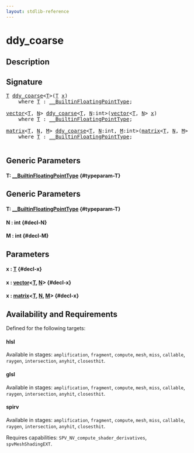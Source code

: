 ```yaml
---
layout: stdlib-reference
---
```


# ddy\_coarse

## Description





## Signature 

<pre>
<a href="/stdlib-reference/global-decls/ddy_coarse#typeparam-T" class="code_type">T</a> <a href="/stdlib-reference/global-decls/ddy_coarse">ddy_coarse</a>&lt;<a href="/stdlib-reference/global-decls/ddy_coarse#typeparam-T" class="code_type">T</a>&gt;(<a href="/stdlib-reference/global-decls/ddy_coarse#typeparam-T" class="code_type">T</a> <a href="/stdlib-reference/global-decls/ddy_coarse#decl-x" class="code_param">x</a>)
    <span class='code_keyword'>where</span> <a href="/stdlib-reference/global-decls/ddy_coarse#typeparam-T" class="code_type">T</a> : <a href="/stdlib-reference/interfaces/BuiltinFloatingPointType/index">__BuiltinFloatingPointType</a>;

<a href="/stdlib-reference/types/vector/index">vector</a>&lt;<a href="/stdlib-reference/types/vector/index#typeparam-T" class="code_type">T</a>, <a href="/stdlib-reference/types/vector/index#decl-N" class="code_var">N</a>&gt; <a href="/stdlib-reference/global-decls/ddy_coarse">ddy_coarse</a>&lt;<a href="/stdlib-reference/global-decls/ddy_coarse#typeparam-T" class="code_type">T</a>, <a href="/stdlib-reference/global-decls/ddy_coarse#decl-N" class="code_var">N</a>:int&gt;(<a href="/stdlib-reference/types/vector/index">vector</a>&lt;<a href="/stdlib-reference/types/vector/index#typeparam-T" class="code_type">T</a>, <a href="/stdlib-reference/types/vector/index#decl-N" class="code_var">N</a>&gt; <a href="/stdlib-reference/global-decls/ddy_coarse#decl-x" class="code_param">x</a>)
    <span class='code_keyword'>where</span> <a href="/stdlib-reference/global-decls/ddy_coarse#typeparam-T" class="code_type">T</a> : <a href="/stdlib-reference/interfaces/BuiltinFloatingPointType/index">__BuiltinFloatingPointType</a>;

<a href="/stdlib-reference/types/matrix/index">matrix</a>&lt;<a href="/stdlib-reference/types/matrix/T" class="code_type">T</a>, <a href="/stdlib-reference/types/matrix/index#decl-N" class="code_var">N</a>, <a href="/stdlib-reference/types/matrix/index#decl-M" class="code_var">M</a>&gt; <a href="/stdlib-reference/global-decls/ddy_coarse">ddy_coarse</a>&lt;<a href="/stdlib-reference/global-decls/ddy_coarse#typeparam-T" class="code_type">T</a>, <a href="/stdlib-reference/global-decls/ddy_coarse#decl-N" class="code_var">N</a>:int, <a href="/stdlib-reference/global-decls/ddy_coarse#decl-M" class="code_var">M</a>:int&gt;(<a href="/stdlib-reference/types/matrix/index">matrix</a>&lt;<a href="/stdlib-reference/types/matrix/T" class="code_type">T</a>, <a href="/stdlib-reference/types/matrix/index#decl-N" class="code_var">N</a>, <a href="/stdlib-reference/types/matrix/index#decl-M" class="code_var">M</a>&gt; <a href="/stdlib-reference/global-decls/ddy_coarse#decl-x" class="code_param">x</a>)
    <span class='code_keyword'>where</span> <a href="/stdlib-reference/global-decls/ddy_coarse#typeparam-T" class="code_type">T</a> : <a href="/stdlib-reference/interfaces/BuiltinFloatingPointType/index">__BuiltinFloatingPointType</a>;

</pre>

## Generic Parameters

#### T: [\_\_BuiltinFloatingPointType](/stdlib-reference/interfaces/BuiltinFloatingPointType/index) {#typeparam-T}

## Generic Parameters

#### T: [\_\_BuiltinFloatingPointType](/stdlib-reference/interfaces/BuiltinFloatingPointType/index) {#typeparam-T}
#### N  : int {#decl-N}
#### M  : int {#decl-M}

## Parameters

#### x  : [T](/stdlib-reference/global-decls/ddy_coarse#typeparam-T) {#decl-x}
#### x  : [vector](/stdlib-reference/types/vector/index)\<[T](/stdlib-reference/types/vector/index#typeparam-T), [N](/stdlib-reference/types/vector/index#decl-N)\> {#decl-x}
#### x  : [matrix](/stdlib-reference/types/matrix/index)\<[T](/stdlib-reference/types/matrix/T), [N](/stdlib-reference/types/matrix/index#decl-N), [M](/stdlib-reference/types/matrix/index#decl-M)\> {#decl-x}

## Availability and Requirements

Defined for the following targets:

#### hlsl
Available in stages: `amplification`, `fragment`, `compute`, `mesh`, `miss`, `callable`, `raygen`, `intersection`, `anyhit`, `closesthit`.

#### glsl
Available in stages: `amplification`, `fragment`, `compute`, `mesh`, `miss`, `callable`, `raygen`, `intersection`, `anyhit`, `closesthit`.

#### spirv
Available in stages: `amplification`, `fragment`, `compute`, `mesh`, `miss`, `callable`, `raygen`, `intersection`, `anyhit`, `closesthit`.

Requires capabilities: `SPV_NV_compute_shader_derivatives`, `spvMeshShadingEXT`.



